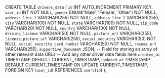 CREATE TABLE `drivers_data` (
  `id` INT AUTO_INCREMENT PRIMARY KEY,
  `user_id` INT NOT NULL,
  `gender` ENUM('Male', 'Female', 'Other') NOT NULL,
  `address_line_1` VARCHAR(255) NOT NULL,
  `address_line_2` VARCHAR(255),
  `city` VARCHAR(100) NOT NULL,
  `state` VARCHAR(100) NOT NULL,
  `zip_code` VARCHAR(20) NOT NULL,
  `country` VARCHAR(100) NOT NULL,
  `driving_license` VARCHAR(50) NOT NULL,
  `picture_url` VARCHAR(255),
  `license_picture_url` VARCHAR(255),
  `social_security` VARCHAR(50) NOT NULL,
  `social_security_card_number` VARCHAR(50) NOT NULL,
  `resume_url` VARCHAR(255),
  `supportive_document` JSON, -- Field for storing an array of other relevant data URLs
  -- Add any other driver data fields here
  `created_at` TIMESTAMP DEFAULT CURRENT_TIMESTAMP,
  `updated_at` TIMESTAMP DEFAULT CURRENT_TIMESTAMP ON UPDATE CURRENT_TIMESTAMP,
  FOREIGN KEY (`user_id`) REFERENCES `users`(`id`)
);
